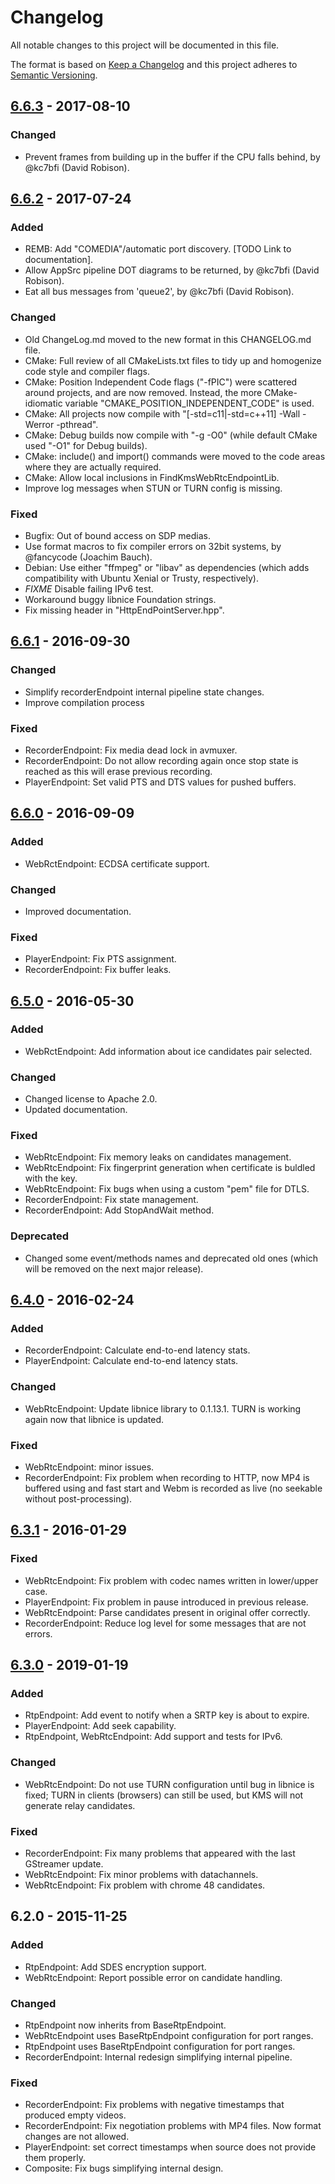 # Changelog
All notable changes to this project will be documented in this file.

The format is based on [Keep a Changelog](http://keepachangelog.com/en/1.0.0/)
and this project adheres to [Semantic Versioning](http://semver.org/spec/v2.0.0.html).

## [6.6.3] - 2017-08-10

### Changed
- Prevent frames from building up in the buffer if the CPU falls behind, by @kc7bfi (David Robison).

## [6.6.2] - 2017-07-24

### Added
- REMB: Add "COMEDIA"/automatic port discovery. [TODO Link to documentation].
- Allow AppSrc pipeline DOT diagrams to be returned, by @kc7bfi (David Robison).
- Eat all bus messages from 'queue2', by @kc7bfi (David Robison).

### Changed
- Old ChangeLog.md moved to the new format in this CHANGELOG.md file.
- CMake: Full review of all CMakeLists.txt files to tidy up and homogenize code style and compiler flags.
- CMake: Position Independent Code flags ("-fPIC") were scattered around projects, and are now removed. Instead, the more CMake-idiomatic variable "CMAKE_POSITION_INDEPENDENT_CODE" is used.
- CMake: All projects now compile with "[-std=c11|-std=c++11] -Wall -Werror -pthread".
- CMake: Debug builds now compile with "-g -O0" (while default CMake used "-O1" for Debug builds).
- CMake: include() and import() commands were moved to the code areas where they are actually required.
- CMake: Allow local inclusions in FindKmsWebRtcEndpointLib.
- Improve log messages when STUN or TURN config is missing.

### Fixed
- Bugfix: Out of bound access on SDP medias.
- Use format macros to fix compiler errors on 32bit systems, by @fancycode (Joachim Bauch).
- Debian: Use either "ffmpeg" or "libav" as dependencies (which adds compatibility with Ubuntu Xenial or Trusty, respectively).
- *FIXME* Disable failing IPv6 test.
- Workaround buggy libnice Foundation strings.
- Fix missing header in "HttpEndPointServer.hpp".

## [6.6.1] - 2016-09-30

### Changed
- Simplify recorderEndpoint internal pipeline state changes.
- Improve compilation process

### Fixed
- RecorderEndpoint: Fix media dead lock in avmuxer.
- RecorderEndpoint: Do not allow recording again once stop state is reached as this will erase previous recording.
- PlayerEndpoint: Set valid PTS and DTS values for pushed buffers.

## [6.6.0] - 2016-09-09

### Added
- WebRctEndpoint: ECDSA certificate support.

### Changed
- Improved documentation.

### Fixed
- PlayerEndpoint: Fix PTS assignment.
- RecorderEndpoint: Fix buffer leaks.

## [6.5.0] - 2016-05-30

### Added
- WebRctEndpoint: Add information about ice candidates pair selected.

### Changed
- Changed license to Apache 2.0.
- Updated documentation.

### Fixed
- WebRtcEndpoint: Fix memory leaks on candidates management.
- WebRtcEndpoint: Fix fingerprint generation when certificate is buldled with the key.
- WebRtcEndpoint: Fix bugs when using a custom "pem" file for DTLS.
- RecorderEndpoint: Fix state management.
- RecorderEndpoint: Add StopAndWait method.

### Deprecated
- Changed some event/methods names and deprecated old ones (which will be removed on the next major release).

## [6.4.0] - 2016-02-24

### Added
- RecorderEndpoint: Calculate end-to-end latency stats.
- PlayerEndpoint: Calculate end-to-end latency stats.

### Changed
- WebRtcEndpoint: Update libnice library to 0.1.13.1. TURN is working again now that libnice is updated.

### Fixed
- WebRtcEndpoint: minor issues.
- RecorderEndpoint: Fix problem when recording to HTTP, now MP4 is buffered using and fast start and Webm is recorded as live (no seekable without post-processing).

## [6.3.1] - 2016-01-29

### Fixed
- WebRtcEndpoint: Fix problem with codec names written in lower/upper case.
- PlayerEndpoint: Fix problem in pause introduced in previous release.
- WebRtcEndpoint: Parse candidates present in original offer correctly.
- RecorderEndpoint: Reduce log level for some messages that are not errors.

## [6.3.0] - 2019-01-19

### Added
- RtpEndpoint: Add event to notify when a SRTP key is about to expire.
- PlayerEndpoint: Add seek capability.
- RtpEndpoint, WebRtcEndpoint: Add support and tests for IPv6.

### Changed
- WebRtcEndpoint: Do not use TURN configuration until bug in libnice is fixed; TURN in clients (browsers) can still be used, but KMS will not generate relay candidates.

### Fixed
- RecorderEndpoint: Fix many problems that appeared with the last GStreamer update.
- WebRtcEndpoint: Fix minor problems with datachannels.
- WebRtcEndpoint: Fix problem with chrome 48 candidates.

## 6.2.0 - 2015-11-25

### Added
- RtpEndpoint: Add SDES encryption support.
- WebRtcEndpoint: Report possible error on candidate handling.

### Changed
- RtpEndpoint now inherits from BaseRtpEndpoint.
- WebRtcEndpoint uses BaseRtpEndpoint configuration for port ranges.
- RtpEndpoint uses BaseRtpEndpoint configuration for port ranges.
- RecorderEndpoint: Internal redesign simplifying internal pipeline.

### Fixed
- RecorderEndpoint: Fix problems with negative timestamps that produced empty videos.
- RecorderEndpoint: Fix negotiation problems with MP4 files. Now format changes are not allowed.
- PlayerEndpoint: set correct timestamps when source does not provide them properly.
- Composite: Fix bugs simplifying internal design.

[6.6.3]: https://github.com/Kurento/kms-elements/compare/6.6.2...6.6.3
[6.6.2]: https://github.com/Kurento/kms-elements/compare/6.6.1...6.6.2
[6.6.1]: https://github.com/Kurento/kms-elements/compare/6.6.0...6.6.1
[6.6.0]: https://github.com/Kurento/kms-elements/compare/6.5.0...6.6.0
[6.5.0]: https://github.com/Kurento/kms-elements/compare/6.4.0...6.5.0
[6.4.0]: https://github.com/Kurento/kms-elements/compare/6.3.1...6.4.0
[6.3.1]: https://github.com/Kurento/kms-elements/compare/6.3.0...6.3.1
[6.3.0]: https://github.com/Kurento/kms-elements/compare/6.2.0...6.3.0

